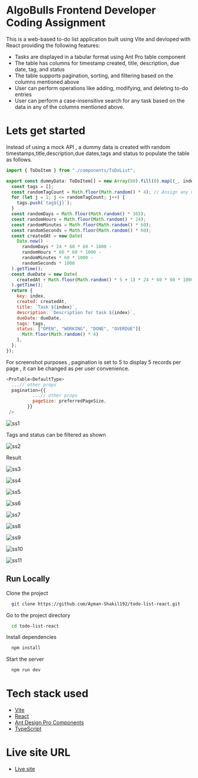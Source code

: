 
# AlgoBulls Frontend Developer Coding Assignment


This is a web-based to-do list application built using Vite and devloped with React providing  the following features:

* Tasks are displayed in a tabular format using Ant Pro table component
* The table has columns for timestamp created, title, description, due date, tag, and status
* The table supports pagination, sorting, and filtering based on the columns mentioned above
* User can perform operations like adding, modifying, and deleting to-do entries
* User can perform a case-insensitive search for any task based on the data in any of the columns mentioned above.

# Lets get started

Instead of using a mock API , a dummy data is created with random timestamps,title,description,due dates,tags and status to populate the table as follows.

```javascript
import { ToDoItem } from "./components/ToDoList";

export const dummyData: ToDoItem[] = new Array(80).fill(0).map((_, index) => {
  const tags = [];
  const randomTagCount = Math.floor(Math.random() * 4); // Assign any number of tags between 0 and 3
  for (let j = 1; j <= randomTagCount; j++) {
    tags.push(`tag${j}`);
  }
  const randomDays = Math.floor(Math.random() * 365);
  const randomHours = Math.floor(Math.random() * 24);
  const randomMinutes = Math.floor(Math.random() * 60);
  const randomSeconds = Math.floor(Math.random() * 60);
  const createdAt = new Date(
    Date.now() -
      randomDays * 24 * 60 * 60 * 1000 -
      randomHours * 60 * 60 * 1000 -
      randomMinutes * 60 * 1000 -
      randomSeconds * 1000
  ).getTime();
  const dueDate = new Date(
    createdAt + Math.floor(Math.random() * 5 + 1) * 24 * 60 * 60 * 1000
  ).getTime();
  return {
    key: index,
    created: createdAt,
    title: `Task ${index}`,
    description: `Description for task ${index}`,
    dueDate: dueDate,
    tags: tags,
    status: ["OPEN", "WORKING", "DONE", "OVERDUE"][
      Math.floor(Math.random() * 4)
    ],
  };
});

```

For screenshot purposes , pagination is set to 5 to display 5 records per page , it can be changed as per user convenience.

```javascript
<ProTable<DefaultType>
  ...// other props
  pagination={{
          ...// other props
          pageSize: preferredPageSize,
        }}
 />
```

![ss1](https://user-images.githubusercontent.com/88003292/231910101-198fecee-96e3-49db-ade6-a34c57a6d87a.png)

Tags and status can be filtered as shown

![ss2](https://user-images.githubusercontent.com/88003292/231910105-a16a2355-8bce-40e7-98fa-20ef138615a2.png)

Result

![ss3](https://user-images.githubusercontent.com/88003292/231910107-95bc3fd6-1159-4cda-985f-c178b85fe493.png)

![ss4](https://user-images.githubusercontent.com/88003292/231910175-0dc20382-b896-4832-ab94-a18bb2b82c8c.png)

![ss5](https://user-images.githubusercontent.com/88003292/231910170-3892766e-318c-4b3c-a878-522c28b2730c.png)

![ss6](https://user-images.githubusercontent.com/88003292/231910192-9a500cf3-0a4d-4f36-ba1e-98400207f97f.png)

![ss7](https://user-images.githubusercontent.com/88003292/231910206-79be1ddf-607b-452d-a4c5-63d2b58ad0e7.png)

![ss8](https://user-images.githubusercontent.com/88003292/231910219-ea5e90d3-1987-4d59-ac28-f2411c848f1a.png)

![ss9](https://user-images.githubusercontent.com/88003292/231910251-1e1340e5-8e0b-430b-bc42-8384d7c055db.png)

![ss10](https://user-images.githubusercontent.com/88003292/231910278-ba150294-9142-4ecb-b627-c8bbceafe506.png)

![ss11](https://user-images.githubusercontent.com/88003292/231910301-6d9ff639-8021-4678-93e1-9ca3f7b19044.png)


## Run Locally

Clone the project

```bash
  git clone https://github.com/Ayman-Shakil192/todo-list-react.git
```

Go to the project directory

```bash
  cd todo-list-react
```

Install dependencies

```bash
  npm install
```

Start the server

```bash
  npm run dev
```

# Tech stack used

* [Vite](https://vitejs.dev/guide/)
* [React](https://react.dev/)
* [Ant Design Pro Components](https://procomponents.ant.design/en-US)
* [TypeScript](https://www.typescriptlang.org/)

# Live site URL

* [Live site](https://todo-list-react-ayman.netlify.app/)


